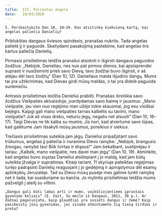 ```yaml
---
title:  III. Paliestas angelo
date:   10/03/2020
---
```


`5. Perskaitykite Dan 10, 10–19. Kas atsitinka kiekvieną kartą, kai angelas paliečia Danielių?`
														
Priblokštas dangaus šviesos spindesio, pranašas nukrito. Tada angelas palietė jį ir paguodė. Skaitydami pasakojimą pastebime, kad angelas tris kartus paliečia Danielių.

Pirmasis prisilietimas leidžia pranašui atsistoti ir išgirsti dangaus paguodos žodžius: „Nebijok, Danieliau, nes nuo pat pirmos dienos, kai apsisprendei suprasti ir nusižeminti prieš savo Dievą, tavo žodžiai buvo išgirsti, ir aš atėjau dėl tavo žodžių“ (Dan 10, 12). Danieliaus malda išjudino dangų. Mums tai yra užtikrinimas, kad Dievas girdi mūsų maldas, o tai yra didelė paguoda sunkmečiu.

Antrasis prisilietimas leidžia Danieliui prabilti. Pranašas išreiškia savo žodžius Viešpaties akivaizdoje, įvardydamas savo baimę ir jausmus: „Mano viešpatie, jau vien nuo regėjimo man užėjo tokie skausmai, jog esu visiškai bejėgis. Kaipgi gali mano viešpaties tarnas kalbėtis su tavimi, mano viešpatie? Juk aš visas drebu, neturiu jėgų, negaliu net alsuoti“ (Dan 10, 16–17). Taigi Dievas ne tik kalba su mumis; Jis nori, kad atvertume savo lūpas, kad galėtume Jam išsakyti mūsų jausmus, poreikius ir siekius.

Trečiasis prisilietimas suteikia jam jėgų. Danieliui pripažįstant savo trūkumus, angelas jį paliečia ir nuramina Dievo ramybe: „Nebijok, brangusis žmogau, ramybė tau! Būk tvirtas ir drąsus!“ Jam bekalbant, sustiprėjau ir tariau: „Kalbėk, mano viešpatie, nes davei man jėgų“ (Dan 10, 19). Atminkite, kad angelas buvo siųstas Danieliui atsiliepiant į jo maldą, kad jam būtų suteikta įžvalga ir supratimas. Kitaip tariant, 11 skyriuje pateiktas regėjimas turėjo padrąsinti Danielių reaguojant į jo gedėjimą ir apmąstymus dėl esamų aplinkybių Jeruzalėje. Tad su Dievu mūsų pusėje mes galime turėti ramybę net ir tada, kai susiduriame su kančia. Jo mylintis prisilietimas leidžia mums pažvelgti į ateitį su viltimi.

`„Dangus gali būti labai arti ir mums, vaikščiojantiems įprastais gyvenimo keliais“ (E. Vait, Su meile iš Dangaus, 2011, 36 p.). Ar dažnai pagalvojate, kaip glaudžiai yra susieti dangus ir žemė? Kaip pasikeistų jūsų gyvenimas, jei visada atmintumėte šią tiesą širdimi ir protu?`
